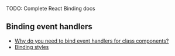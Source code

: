 TODO: Complete React Binding docs

## Binding event handlers

- [Why do you need to bind event handlers for class components?](https://medium.freecodecamp.org/this-is-why-we-need-to-bind-event-handlers-in-class-components-in-react-f7ea1a6f93eb)
- [Binding styles](https://reactjs.org/docs/handling-events.html)
